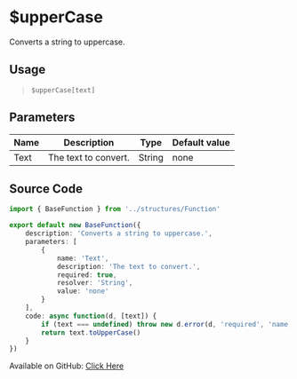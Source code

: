 # $upperCase
Converts a string to uppercase.
## Usage
> `$upperCase[text]`
## Parameters
| Name |     Description      |  Type  | Default value |
|------|----------------------|--------|---------------|
| Text | The text to convert. | String | none          |

## Source Code
```ts
import { BaseFunction } from '../structures/Function'

export default new BaseFunction({
    description: 'Converts a string to uppercase.',
    parameters: [
        {
            name: 'Text',
            description: 'The text to convert.',
            required: true,
            resolver: 'String',
            value: 'none'
        }
    ],
    code: async function(d, [text]) {
        if (text === undefined) throw new d.error(d, 'required', 'name', d.function?.name!)
        return text.toUpperCase()
    }
})
```
Available on GitHub: [Click Here](https://github.com/Cyberghxst/bdjs/blob/v1/src/functions/upperCase.ts)